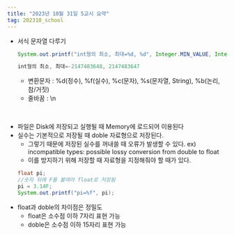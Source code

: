 ```yaml
---
title: "2023년 10월 31일 5교시 요약"
tag: 202310_school
---
```


- 서식 문자열 다루기
  ```java
  System.out.printf("int형의 최소, 최대=%d, %d", Integer.MIN_VALUE, Integer.MAX_VALUE);
  ```
  ```java
  int형의 최소, 최대=-2147483648, 2147483647
  ```
  - 변환문자 : %d(정수), %f(실수), %c(문자), %s(문자열, String), %b(논리, 참/거짓)
  - 줄바꿈 : \n

<br>

- 파일은 Disk에 저장되고 실행될 때 Memory에 로드되어 이용된다
- 실수는 기본적으로 저장될 때 doble 자료형으로 저장된다.
    - 그렇기 때문에 저장된 실수를 꺼내쓸 때 오류가 발생할 수 있다. ex) incompatible types: possible lossy conversion from double to float
    - 이를 방지하기 위해 저장할 때 자료형을 지정해줘야 할 때가 있다.
     ```java
     float pi;
     //숫자 뒤에 F를 붙여야 float로 저장됨
     pi = 3.14F; 
     System.out.printf("pi=%f", pi);
     ```
- float과 doble의 차이점은 정밀도
  - float은 소수점 이하 7자리 표현 가능
  - doble은 소수점 이하 15자리 표현 가능